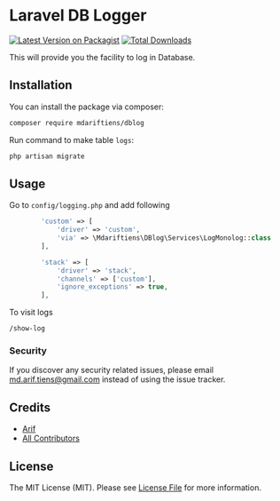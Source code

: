 # Laravel DB Logger

[![Latest Version on Packagist](https://img.shields.io/packagist/v/mdariftiens/dblog.svg?style=flat-square)](https://packagist.org/packages/mdariftiens/dblog)
[![Total Downloads](https://img.shields.io/packagist/dt/mdariftiens/dblog.svg?style=flat-square)](https://packagist.org/packages/mdariftiens/dblog)

This will provide you the facility to log in Database.  

## Installation

You can install the package via composer:

```bash
composer require mdariftiens/dblog
```


Run command to make table ```logs```:

```bash
php artisan migrate
```


## Usage
Go to ``` config/logging.php ``` and add following 
```php
        'custom' => [
            'driver' => 'custom',
            'via' => \Mdariftiens\DBlog\Services\LogMonolog::class
        ],

```

```php
        'stack' => [
            'driver' => 'stack',
            'channels' => ['custom'],
            'ignore_exceptions' => true,
        ],
```


To visit logs

```angular2html
/show-log
```

### Security

If you discover any security related issues, please email md.arif.tiens@gmail.com instead of using the issue tracker.

## Credits

-   [Arif](https://github.com/mdariftiens)
-   [All Contributors](../../contributors)

## License

The MIT License (MIT). Please see [License File](LICENSE.md) for more information.
